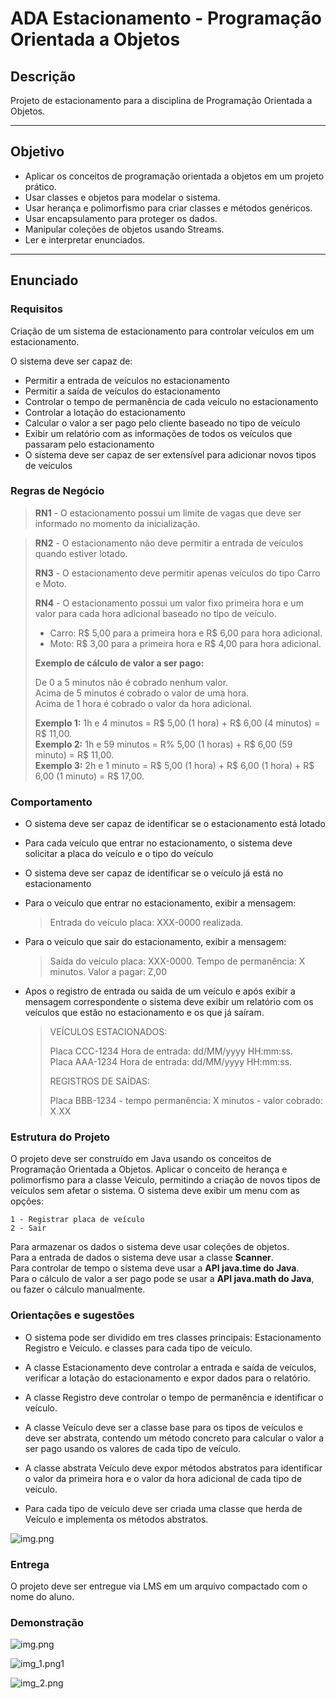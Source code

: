 # ADA Estacionamento - Programação Orientada a Objetos

## Descrição
Projeto de estacionamento para a disciplina de Programação Orientada a Objetos.

---
## Objetivo

- Aplicar os conceitos de programação orientada a objetos em um projeto prático.
- Usar classes e objetos para modelar o sistema.
- Usar herança e polimorfismo para criar classes e métodos genéricos.
- Usar encapsulamento para proteger os dados.
- Manipular coleções de objetos usando Streams.
- Ler e interpretar enunciados.

---
## Enunciado

### Requisitos
Criação de um sistema de estacionamento para controlar veículos em um estacionamento. 

O sistema deve ser capaz de:

- Permitir a entrada de veículos no estacionamento
- Permitir a saída de veículos do estacionamento
- Controlar o tempo de permanência de cada veículo no estacionamento
- Controlar a lotação do estacionamento
- Calcular o valor a ser pago pelo cliente baseado no tipo de veículo
- Exibir um relatório com as informações de todos os veículos que passaram pelo estacionamento
- O sistema deve ser capaz de ser extensível para adicionar novos tipos de veículos

### Regras de Negócio

> **RN1** - O estacionamento possui um limite de vagas que deve ser informado no momento da inicialização.

> **RN2** - O estacionamento não deve permitir a entrada de veículos quando estiver lotado.
> 
> **RN3** - O estacionamento deve permitir apenas veículos do tipo Carro e Moto.
>
> **RN4** - O estacionamento possui um valor fixo primeira hora e um valor para cada hora adicional baseado no tipo de veículo.
> - Carro: R$ 5,00 para a primeira hora e R$ 6,00 para hora adicional.
> - Moto: R$ 3,00 para a primeira hora e R$ 4,00 para hora adicional.
>
> 
> **Exemplo de cálculo de valor a ser pago:**
>  
> De 0 a 5 minutos não é cobrado nenhum valor.  
> Acima de 5 minutos é cobrado o valor de uma hora.  
> Acima de 1 hora é cobrado o valor da hora adicional.  
> 
>  **Exemplo 1:** 1h e 4 minutos = R$ 5,00 (1 hora) + R$ 6,00 (4 minutos) = R$ 11,00.  
>  **Exemplo 2:** 1h e 59 minutos = R% 5,00 (1 horas) + R$ 6,00 (59 minuto) = R$ 11,00.  
>  **Exemplo 3:** 2h e 1 minuto = R$ 5,00 (1 hora) + R$ 6,00 (1 hora) + R$ 6,00 (1 minuto) = R$ 17,00.  
             
### Comportamento

- O sistema deve ser capaz de identificar se o estacionamento está lotado


- Para cada veículo que entrar no estacionamento, o sistema deve solicitar a placa do veículo e o tipo do veículo


- O sistema deve ser capaz de identificar se o veículo já está no estacionamento


- Para o veiculo que entrar no estacionamento, exibir a mensagem:
    > Entrada do veículo placa: XXX-0000 realizada.

- Para o veiculo que sair do estacionamento, exibir a mensagem:

    > Saída do veículo placa: XXX-0000. Tempo de permanência: X minutos. Valor a pagar: Z,00

- Apos o registro de entrada ou saida de um veículo e após exibir a mensagem correspondente
o sistema deve exibir um relatório com os veículos que estão no estacionamento e os que já saíram.

  > VEÍCULOS ESTACIONADOS:
  > 
  > Placa CCC-1234 	 Hora de entrada: dd/MM/yyyy HH:mm:ss.  
  > Placa AAA-1234 	 Hora de entrada: dd/MM/yyyy HH:mm:ss.
  >   
  > REGISTROS DE SAÍDAS:
  > 
  > Placa BBB-1234 - tempo permanência: X minutos - valor cobrado: X.XX

### Estrutura do Projeto

O projeto deve ser construído em Java usando os conceitos de Programação Orientada a Objetos.
Aplicar o conceito de herança e polimorfismo para a classe Veiculo, permitindo a criação de novos tipos de veículos sem afetar o sistema.
O sistema deve exibir um menu com as opções:

    1 - Registrar placa de veículo
    2 - Sair

Para armazenar os dados o sistema deve usar coleções de objetos.  
Para a entrada de dados o sistema deve usar a classe **Scanner**.  
Para controlar de tempo o sistema deve usar a **API java.time do Java**.  
Para o cálculo de valor a ser pago pode se usar a **API java.math do Java**, ou fazer o cálculo manualmente.

### Orientações e sugestões

- O sistema pode ser dividido em tres classes principais: Estacionamento Registro e Veículo. e classes para cada tipo de veículo. 


- A classe Estacionamento deve controlar a entrada e saída de veículos, verificar a lotação do estacionamento e expor dados para o relatório.   


- A classe Registro deve controlar o tempo de permanência e identificar o veículo.  

 
- A classe Veículo deve ser a classe base para os tipos de veículos e deve ser abstrata, contendo um método concreto para calcular o valor a ser pago usando os valores de cada tipo de veículo.  
 
 
- A classe abstrata Veículo deve expor métodos abstratos para identificar o valor da primeira hora e o valor da hora adicional de cada tipo de veículo.  
 
 
- Para cada tipo de veículo deve ser criada uma classe que herda de Veículo e implementa os métodos abstratos.  

![img.png](img.png)

### Entrega
O projeto deve ser entregue via LMS em um arquivo compactado com o nome do aluno.

### Demonstração

![img.png](images/img.png)

![img_1.png](images/img_1.png)1

![img_2.png](images/img_2.png)
